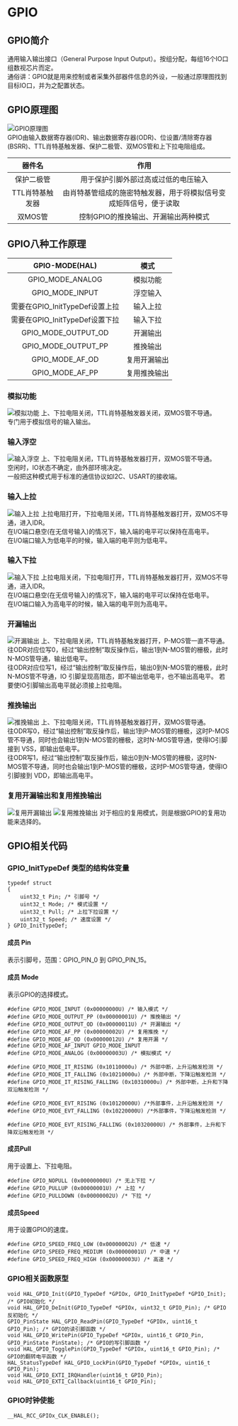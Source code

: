 # GPIO
## GPIO简介
通用输入输出接口（General Purpose Input Output）。按组分配，每组16个IO口组数视芯片而定。   
通俗讲：GPIO就是用来控制或者采集外部器件信息的外设，一般通过原理图找到目标IO口，并为之配置状态。  
## GPIO原理图
![GPIO原理图](gpio.png)  
GPIO由输入数据寄存器(IDR)、输出数据寄存器(ODR)、位设置/清除寄存器(BSRR)、TTL肖特基触发器、保护二极管、双MOS管和上下拉电阻组成。  

| 器件名 | 作用 |  
|:------:|:---:|    
|保护二极管|用于保护引脚外部过高或过低的电压输入|
|TTL肖特基触发器|由肖特基管组成的施密特触发器，用于将模拟信号变成矩阵信号，便于读取|
|双MOS管|控制GPIO的推挽输出、开漏输出两种模式|

## GPIO八种工作原理
| GPIO-MODE(HAL) | 模式 |
|:------:|:---:| 
|GPIO_MODE_ANALOG|模拟功能|
|GPIO_MODE_INPUT|浮空输入|
|需要在GPIO_InitTypeDef设置上拉|输入上拉|
|需要在GPIO_InitTypeDef设置下拉|输入下拉|
|GPIO_MODE_OUTPUT_OD|开漏输出|
|GPIO_MODE_OUTPUT_PP|推挽输出|
|GPIO_MODE_AF_OD|复用开漏输出|
|GPIO_MODE_AF_PP|复用推挽输出|
### 模拟功能
![模拟功能](ANALOG.png)
上、下拉电阻关闭，TTL肖特基触发器关闭，双MOS管不导通。  
专门用于模拟信号的输入输出。
### 输入浮空
![输入浮空](<Input Floating Mode.png>)
上、下拉电阻关闭，TTL肖特基触发器打开，双MOS管不导通。  
空闲时，IO状态不确定，由外部环境决定。  
一般把这种模式用于标准的通信协议如I2C、USART的接收端。
### 输入上拉
![输入上拉](<Input Pull-up Mode.png>)
上拉电阻打开，下拉电阻关闭，TTL肖特基触发器打开，双MOS不导通，进入IDR。  
在I/O端口悬空(在无信号输入)的情况下，输入端的电平可以保持在高电平。  
在I/O端口输入为低电平的时候，输入端的电平则为低电平。
### 输入下拉
![输入下拉](<Input Floating Mode.png>)
上拉电阻关闭，下拉电阻打开，TTL肖特基触发器打开，双MOS不导通，进入IDR。  
在I/O端口悬空(在无信号输入)的情况下，输入端的电平可以保持在低电平。  
在I/O端口输入为高电平的时候，输入端的电平则为高电平。
### 开漏输出
![开漏输出](<Output Open Drain Mode.png>)
上、下拉电阻关闭，TTL肖特基触发器打开，P-MOS管一直不导通。  
往ODR对应位写0，经过“输出控制”取反操作后，输出1到N-MOS管的栅极，此时N-MOS管导通，输出低电平。  
往ODR对应位写1，经过“输出控制”取反操作后，输出0到N-MOS管的栅极，此时N-MOS管不导通，IO 引脚呈现高阻态，即不输出低电平，也不输出高电平。 若要使IO引脚输出高电平就必须接上拉电阻。  
### 推挽输出  
![推挽输出](<Output Push Pull Mode.png>)
上、下拉电阻关闭，TTL肖特基触发器打开，双MOS管导通。   
往ODR写0，经过“输出控制”取反操作后，输出1到P-MOS管的栅极，这时P-MOS管不导通，同时也会输出1到N-MOS管的栅极，这时N-MOS管导通，使得IO引脚接到 VSS，即输出低电平。  
往ODR写1，经过“输出控制”取反操作后，输出0到N-MOS管的栅极，这时N-MOS管不导通，同时也会输出1到P-MOS管的栅极，这时P-MOS管导通，使得IO引脚接到 VDD，即输出高电平。
### 复用开漏输出和复用推挽输出 
![复用开漏输出](<Alternate Function Open Drain Mode.png>)
![复用推挽输出](<Alternate Function Push Pull Mode.png>)
对于相应的复用模式，则是根据GPIO的复用功能来选择的。
## GPIO相关代码
### GPIO_InitTypeDef 类型的结构体变量

    typedef struct
    {
        uint32_t Pin; /* 引脚号 */
        uint32_t Mode; /* 模式设置 */
        uint32_t Pull; /* 上拉下拉设置 */
        uint32_t Speed; /* 速度设置 */
    } GPIO_InitTypeDef;
#### 成员 Pin 
表示引脚号，范围：GPIO_PIN_0 到 GPIO_PIN_15。
#### 成员 Mode
表示GPIO的选择模式。

    #define GPIO_MODE_INPUT (0x00000000U) /* 输入模式 */
    #define GPIO_MODE_OUTPUT_PP (0x00000001U) /* 推挽输出 */
    #define GPIO_MODE_OUTPUT_OD (0x00000011U) /* 开漏输出 */
    #define GPIO_MODE_AF_PP (0x00000002U) /* 复用推挽 */
    #define GPIO_MODE_AF_OD (0x00000012U) /* 复用开漏 */
    #define GPIO_MODE_AF_INPUT GPIO_MODE_INPUT
    #define GPIO_MODE_ANALOG (0x00000003U) /* 模拟模式 */

    #define GPIO_MODE_IT_RISING (0x10110000u) /* 外部中断，上升沿触发检测 */
    #define GPIO_MODE_IT_FALLING (0x10210000u) /* 外部中断，下降沿触发检测 */
    #define GPIO_MODE_IT_RISING_FALLING (0x10310000u) /* 外部中断，上升和下降双沿触发检测 */
    
    #define GPIO_MODE_EVT_RISING (0x10120000U) /*外部事件，上升沿触发检测 */
    #define GPIO_MODE_EVT_FALLING (0x10220000U) /*外部事件，下降沿触发检测 */
    
    #define GPIO_MODE_EVT_RISING_FALLING (0x10320000U) /* 外部事件，上升和下降双沿触发检测 */

#### 成员Pull
用于设置上、下拉电阻。

    #define GPIO_NOPULL (0x00000000U) /* 无上下拉 */
    #define GPIO_PULLUP (0x00000001U) /* 上拉 */
    #define GPIO_PULLDOWN (0x00000002U) /* 下拉 */
#### 成员Speed
用于设置GPIO的速度。

    #define GPIO_SPEED_FREQ_LOW (0x00000002U) /* 低速 */
    #define GPIO_SPEED_FREQ_MEDIUM (0x00000001U) /* 中速 */
    #define GPIO_SPEED_FREQ_HIGH (0x00000003U) /* 高速 */
### GPIO相关函数原型
    void HAL_GPIO_Init(GPIO_TypeDef *GPIOx, GPIO_InitTypeDef *GPIO_Init); /* GPIO初始化 */
    void HAL_GPIO_DeInit(GPIO_TypeDef *GPIOx, uint32_t GPIO_Pin); /* GPIO反初始化 */
    GPIO_PinState HAL_GPIO_ReadPin(GPIO_TypeDef *GPIOx, uint16_t GPIO_Pin); /* GPIO的读引脚函数 */
    void HAL_GPIO_WritePin(GPIO_TypeDef *GPIOx, uint16_t GPIO_Pin, GPIO_PinState PinState); /* GPIO的写引脚函数 */
    void HAL_GPIO_TogglePin(GPIO_TypeDef *GPIOx, uint16_t GPIO_Pin); /* GPIO的翻转电平函数 */
    HAL_StatusTypeDef HAL_GPIO_LockPin(GPIO_TypeDef *GPIOx, uint16_t GPIO_Pin);
    void HAL_GPIO_EXTI_IRQHandler(uint16_t GPIO_Pin);
    void HAL_GPIO_EXTI_Callback(uint16_t GPIO_Pin);

### GPIO时钟使能 
    __HAL_RCC_GPIOx_CLK_ENABLE();